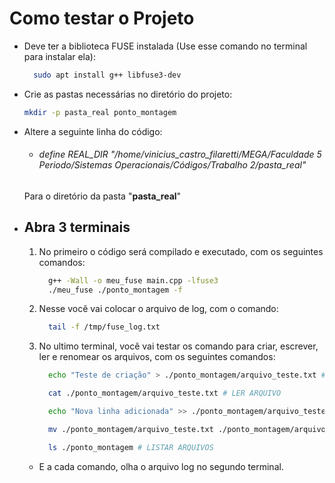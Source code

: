 # Como testar o Projeto

* Deve ter a biblioteca FUSE instalada (Use esse comando no terminal para instalar ela):

  ```bash
    sudo apt install g++ libfuse3-dev
  ```

* Crie as pastas necessárias no diretório do projeto:

  ```bash
  mkdir -p pasta_real ponto_montagem


* Altere a seguinte linha do código:

   * ###### define REAL_DIR "/home/vinicius_castro_filaretti/MEGA/Faculdade 5 Periodo/Sistemas Operacionais/Códigos/Trabalho 2/pasta_real"
 
    Para o diretório da pasta "**pasta_real**"


* ## Abra 3 terminais

    1. No primeiro o código será compilado e executado, com os seguintes comandos:
     
        ```bash
          g++ -Wall -o meu_fuse main.cpp -lfuse3
          ./meu_fuse ./ponto_montagem -f
        ```

    2. Nesse você vai colocar o arquivo de log, com o comando:
 
        ```bash
          tail -f /tmp/fuse_log.txt
        ```

    3. No ultimo terminal, você vai testar os comando para criar, escrever, ler e renomear os arquivos, com os seguintes comandos:
 
        ```bash
          echo "Teste de criação" > ./ponto_montagem/arquivo_teste.txt # CRIAR ARQUIVO
        ```
        ```bash
          cat ./ponto_montagem/arquivo_teste.txt # LER ARQUIVO
        ```
        ```bash
          echo "Nova linha adicionada" >> ./ponto_montagem/arquivo_teste.txt # ESCREVER NO ARQUIVO
        ```
        ```bash
          mv ./ponto_montagem/arquivo_teste.txt ./ponto_montagem/arquivo_renomeado.txt # RENOMEAR ARQUIVO
        ```
        ```bash
          ls ./ponto_montagem # LISTAR ARQUIVOS
        ```
    * E a cada comando, olha o arquivo log no segundo terminal.
